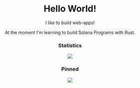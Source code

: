 <p align="center">
 <h1 align="center" style="strong">Hello World!</h2>
 <p  align="center" >I like to build web-apps!</p>
 <p  align="center" >At the moment I'm learning to build Solana Programs with Rust.</p>
</p>
<h3 align="center">Statistics</h3>
<p align="center">
 <a>
  <img src="https://github-readme-streak-stats.herokuapp.com/?user=THEM2DT&theme=algolia">
 </a>
</p>
<h3 align="center">Pinned</h3>
<p align="center">
 <a href="https://github.com/emptea-xyz/solana-starter-kit">
  <img src="https://github-readme-stats.vercel.app/api/pin/?username=emptea-xyz&repo=solana-starter-kit&theme=algolia">
 </a>
</p>
